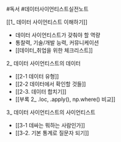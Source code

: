 #독서 #데이터사이언티스트실전노트

[[1_ 데이터 사이언티스트 이해하기]]
- 데이터 사이언티스트가 갖춰야 할 역량
- 통찰력, 기술/개발 능력, 커뮤니케이션
- [[데이터_취업을 위한 체크리스트]]

2_ 데이터 사이언티스트의 데이터
- [[2-1 데이터 유형]]
- [[2-2 데이터에서 확인할 것들]]
- [[2-3. 데이터 합치기]]
- [[부록 2_ .loc, .apply(), np.where() 비교]] 

3_ 데이터 사이언티스트의 사이언티스트
- [[3-1 데싸는 뭐하는 사람인가]]
- [[3-2. 기본 통계로 질문자 되기]]